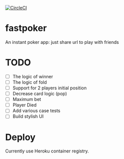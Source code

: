 [![CircleCI](https://circleci.com/gh/acro5piano/fastpoker.svg?style=svg)](https://circleci.com/gh/acro5piano/fastpoker)

# fastpoker

An instant poker app: just share url to play with friends

# TODO

- [ ] The logic of winner
- [ ] The logic of fold
- [ ] Support for 2 players initial position
- [ ] Decrease card logic (pop)
- [ ] Maximum bet
- [ ] Player Died
- [ ] Add various case tests
- [ ] Build stylish UI

# Deploy

Currently use Heroku container registry.

